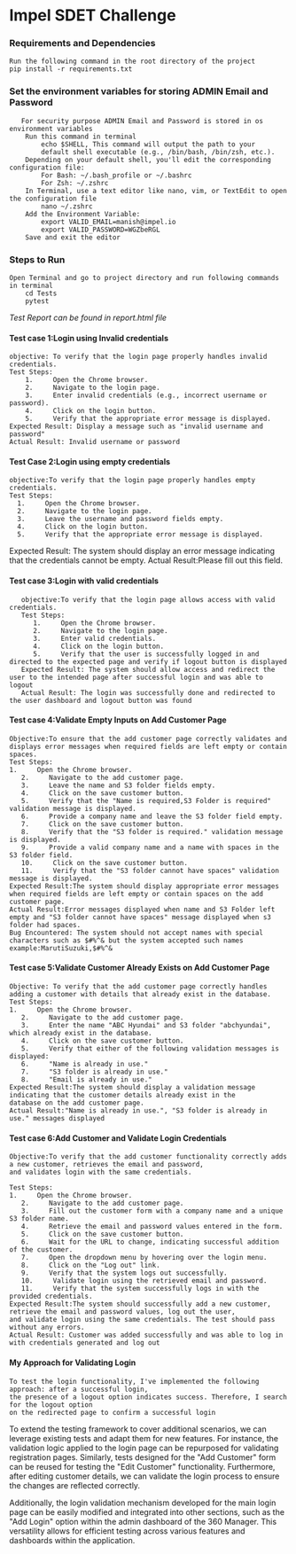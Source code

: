 # Impel SDET Challenge

### **Requirements and Dependencies**

    Run the following command in the root directory of the project
    pip install -r requirements.txt

### **Set the environment variables for storing ADMIN Email and Password**

       For security purpose ADMIN Email and Password is stored in os environment variables
        Run this command in terminal 
            echo $SHELL, This command will output the path to your 
            default shell executable (e.g., /bin/bash, /bin/zsh, etc.).
        Depending on your default shell, you'll edit the corresponding configuration file:
            For Bash: ~/.bash_profile or ~/.bashrc
            For Zsh: ~/.zshrc
        In Terminal, use a text editor like nano, vim, or TextEdit to open the configuration file
            nano ~/.zshrc
        Add the Environment Variable:
            export VALID_EMAIL=manish@impel.io
            export VALID_PASSWORD=WGZbeRGL
        Save and exit the editor

### **Steps to Run**

    Open Terminal and go to project directory and run following commands in terminal
        cd Tests
        pytest

_Test Report can be found in report.html file_

#### Test case 1:Login using Invalid credentials
    
    objective: To verify that the login page properly handles invalid credentials.
    Test Steps:
        1.     Open the Chrome browser.
        2.     Navigate to the login page.
        3.     Enter invalid credentials (e.g., incorrect username or password).
        4.     Click on the login button.
        5.     Verify that the appropriate error message is displayed.
    Expected Result: Display a message such as "invalid username and password"
    Actual Result: Invalid username or password

#### Test Case 2:Login using empty credentials

    objective:To verify that the login page properly handles empty credentials.
    Test Steps:
      1.     Open the Chrome browser.
      2.     Navigate to the login page.
      3.     Leave the username and password fields empty.
      4.     Click on the login button.
      5.     Verify that the appropriate error message is displayed.
   Expected Result: The system should display an error message indicating that the credentials cannot be empty.
   Actual Result:Please fill out this field.

#### Test case 3:Login with valid credentials
   
       objective:To verify that the login page allows access with valid credentials.
       Test Steps:
          1.     Open the Chrome browser.
          2.     Navigate to the login page.
          3.     Enter valid credentials.
          4.     Click on the login button.
          5.     Verify that the user is successfully logged in and directed to the expected page and verify if logout button is displayed
       Expected Result: The system should allow access and redirect the user to the intended page after successful login and was able to logout
       Actual Result: The login was successfully done and redirected to the user dashboard and logout button was found 

#### Test case 4:Validate Empty Inputs on Add Customer Page

    Objective:To ensure that the add customer page correctly validates and displays error messages when required fields are left empty or contain spaces.
    Test Steps:
    1.     Open the Chrome browser.
       2.     Navigate to the add customer page.
       3.     Leave the name and S3 folder fields empty.
       4.     Click on the save customer button.
       5.     Verify that the "Name is required,S3 Folder is required" validation message is displayed.
       6.     Provide a company name and leave the S3 folder field empty.
       7.     Click on the save customer button.
       8.     Verify that the "S3 folder is required." validation message is displayed.
       9.     Provide a valid company name and a name with spaces in the S3 folder field.
       10.     Click on the save customer button.
       11.     Verify that the "S3 folder cannot have spaces" validation message is displayed.
    Expected Result:The system should display appropriate error messages when required fields are left empty or contain spaces on the add customer page.
    Actual Result:Error messages displayed when name and S3 Folder left empty and "S3 folder cannot have spaces" message displayed when s3 folder had spaces.
    Bug Encountered: The system should not accept names with special characters such as $#%^& but the system accepted such names example:MarutiSuzuki,$#%^&

#### Test case 5:Validate Customer Already Exists on Add Customer Page

    Objective: To verify that the add customer page correctly handles adding a customer with details that already exist in the database.
    Test Steps:
    1.     Open the Chrome browser.
       2.     Navigate to the add customer page.
       3.     Enter the name "ABC Hyundai" and S3 folder "abchyundai", which already exist in the database.
       4.     Click on the save customer button.
       5.     Verify that either of the following validation messages is displayed:
       6.     "Name is already in use."
       7.     "S3 folder is already in use."
       8.     "Email is already in use."
    Expected Result:The system should display a validation message indicating that the customer details already exist in the 
    database on the add customer page.
    Actual Result:"Name is already in use.", "S3 folder is already in use." messages displayed 

#### Test case 6:Add Customer and Validate Login Credentials

    Objective:To verify that the add customer functionality correctly adds a new customer, retrieves the email and password, 
    and validates login with the same credentials.
    
    Test Steps:
    1.     Open the Chrome browser.
       2.     Navigate to the add customer page.
       3.     Fill out the customer form with a company name and a unique S3 folder name.
       4.     Retrieve the email and password values entered in the form.
       5.     Click on the save customer button.
       6.     Wait for the URL to change, indicating successful addition of the customer.
       7.     Open the dropdown menu by hovering over the login menu.
       8.     Click on the "Log out" link.
       9.     Verify that the system logs out successfully.
       10.     Validate login using the retrieved email and password.
       11.     Verify that the system successfully logs in with the provided credentials.
    Expected Result:The system should successfully add a new customer, retrieve the email and password values, log out the user, 
    and validate login using the same credentials. The test should pass without any errors.
    Actual Result: Customer was added successfully and was able to log in with credentials generated and log out

#### My Approach for Validating Login 

    To test the login functionality, I've implemented the following approach: after a successful login, 
    the presence of a logout option indicates success. Therefore, I search for the logout option 
    on the redirected page to confirm a successful login
    

To extend the testing framework to cover additional scenarios, we can leverage existing tests and adapt them for new features. 
For instance, the validation logic applied to the login page can be repurposed for validating registration pages. Similarly, 
tests designed for the "Add Customer" form can be reused for testing the "Edit Customer" functionality. Furthermore, 
after editing customer details, we can validate the login process to ensure the changes are reflected correctly.

Additionally, the login validation mechanism developed for the main login page can be easily modified and integrated into 
other sections, such as the "Add Login" option within the admin dashboard of the 360 Manager. This versatility 
allows for efficient testing across various features and dashboards within the application.







